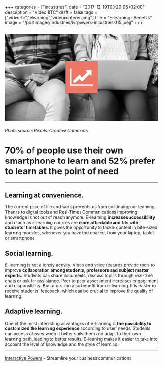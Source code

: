 +++
categories = ["industries"]
date = "2017-12-19T00:20:05+02:00"
description = "Video RTC"
draft = false
tags = ["videortc","elearning","videoconferencing"]
title = "E-learning · Benefits"
image = "/postimages/industries/ivrpowers-industries.015.jpeg"
+++

![children with computers](/postimages/industries/ivrpowers-industries.015.jpeg)
-----------
###### Photo source: Pexels. Creative Commons

 
# 70% of people use their own smartphone to learn and 52% prefer to learn at the point of need
---
 
 
## Learning at convenience.
 
The current pace of life and work prevents us from continuing our learning. Thanks to digital tools and Real-Times Communications improving knowledge is not out of reach anymore. E-learning **increases accessibility** and reach as e-learning courses are **more affordable and fits with students’ timetables.** It gives the opportunity to tackle content in bite-sized learning modules, whenever you have the chance, from your laptop, tablet or smartphone.
 
 
 
## Social learning.
 
E-learning is not a lonely activity. Video and voice features provide tools to improve **collaboration among students, professors and subject matter experts.** Students can share documents, discuss topics through real-time chats or ask for assistance. Peer to peer assessment increases engagement and responsibility. But tutors can also benefit from e-learning. It is easier to receive students’ feedback, which can be crucial to improve the quality of learning.
 
 
## Adaptive learning.
 
One of the most interesting advantages of e-learning is **the possibility to customized the learning experience** according to user’ needs. Students can access classes when it better suits them and adapt to their own learning path, leading to better results. E-leaning makes it easier to take into account the level of knowledge and the style of learning.
 
---
[Interactive Powers](http://www.ivrpowers.com/) - Streamline your business communications



